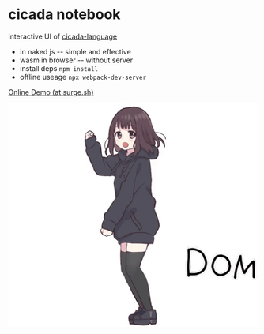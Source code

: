 # cicada notebook

interactive UI of [cicada-language](https://github.com/xieyuheng/cicada)

- in naked js -- simple and effective
- wasm in browser -- without server
- install deps `npm install`
- offline useage `npx webpack-dev-server`

[Online Demo (at surge.sh)](https://cicada-notebook.surge.sh)

![dom-dom](./dom-dom.gif)
